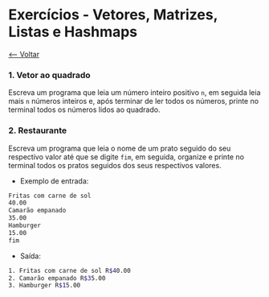 # Exercícios - Vetores, Matrizes, Listas e Hashmaps
[<-- Voltar](./README.md)

### 1. Vetor ao quadrado

Escreva um programa que leia um número inteiro positivo ```n```, em seguida leia mais ```n``` números inteiros e, após terminar de ler todos os números, printe no terminal todos os números lidos ao quadrado.

### 2. Restaurante

Escreva um programa que leia o nome de um prato seguido do seu respectivo valor até que se digite ```fim```, em seguida, organize e printe no terminal todos os pratos seguidos dos seus respectivos valores.

- Exemplo de entrada:
```bash
Fritas com carne de sol
40.00
Camarão empanado
35.00
Hamburger
15.00
fim
```

- Saída:
```bash
1. Fritas com carne de sol R$40.00
2. Camarão empanado R$35.00
3. Hamburger R$15.00
```
